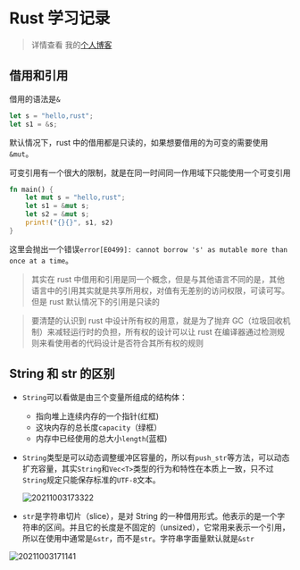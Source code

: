 # Rust 学习记录

> 详情查看 我的[个人博客](http://www.liuqh.cn)

## 借用和引用

借用的语法是`&`

```rust
let s = "hello,rust";
let s1 = &s;
```

默认情况下，rust 中的借用都是只读的，如果想要借用的为可变的需要使用`&mut`。

可变引用有一个很大的限制，就是在同一时间同一作用域下只能使用一个可变引用

```rust
fn main() {
    let mut s = "hello,rust";
    let s1 = &mut s;
    let s2 = &mut s;
    print!("{}{}", s1, s2)
}
```

这里会抛出一个错误`error[E0499]: cannot borrow 's' as mutable more than once at a time`。

> 其实在 rust 中借用和引用是同一个概念，但是与其他语言不同的是，其他语言中的引用其实就是共享所用权，对值有无差别的访问权限，可读可写。
> 但是 rust 默认情况下的引用是只读的

> 要清楚的认识到 rust 中设计所有权的用意，就是为了抛弃 GC（垃圾回收机制）来减轻运行时的负担，所有权的设计可以让 rust 在编译器通过检测规则来看使用者的代码设计是否符合其所有权的规则

## String 和 str 的区别

- `String`可以看做是由三个变量所组成的结构体：

  - 指向堆上连续内存的一个指针(红框)
  - 这块内存的总长度`capacity`（绿框）
  - 内存中已经使用的总大小`length`(蓝框)

- `String`类型是可以动态调整缓冲区容量的，所以有`push_str`等方法，可以动态扩充容量，其实`String`和`Vec<T>`类型的行为和特性在本质上一致，只不过`String`规定只能保存标准的`UTF-8`文本。

  ![20211003173322](http://qiniu.liuqh.cn/blogImage/20211003173322.png)

- `str`是字符串切片（slice），是对 String 的一种借用形式。他表示的是一个字符串的区间。并且它的长度是不固定的（unsized），它常用来表示一个引用，所以在使用中通常是`&str`，而不是`str`。字符串字面量默认就是`&str`

![20211003171141](http://qiniu.liuqh.cn/blogImage/20211003171141.png)
